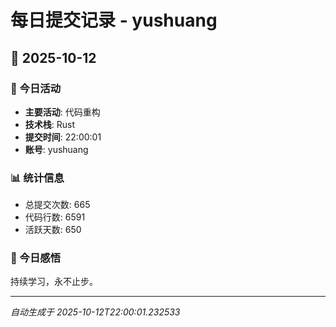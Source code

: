 # 每日提交记录 - yushuang

## 📅 2025-10-12

### 🎯 今日活动
- **主要活动**: 代码重构
- **技术栈**: Rust
- **提交时间**: 22:00:01
- **账号**: yushuang

### 📊 统计信息
- 总提交次数: 665
- 代码行数: 6591
- 活跃天数: 650

### 💭 今日感悟
持续学习，永不止步。

---
*自动生成于 2025-10-12T22:00:01.232533*

